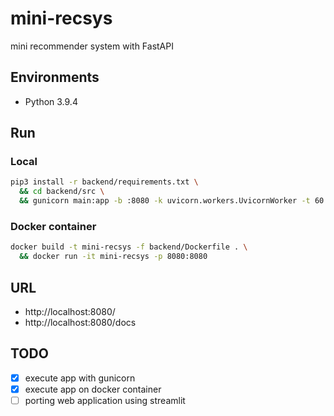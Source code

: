 # mini-recsys
mini recommender system with FastAPI

## Environments
- Python 3.9.4

## Run
### Local
```bash
pip3 install -r backend/requirements.txt \
  && cd backend/src \
  && gunicorn main:app -b :8080 -k uvicorn.workers.UvicornWorker -t 60
```

### Docker container
```bash
docker build -t mini-recsys -f backend/Dockerfile . \
  && docker run -it mini-recsys -p 8080:8080
```

## URL
- http://localhost:8080/
- http://localhost:8080/docs

## TODO
- [x] execute app with gunicorn
- [x] execute app on docker container
- [ ] porting web application using streamlit 